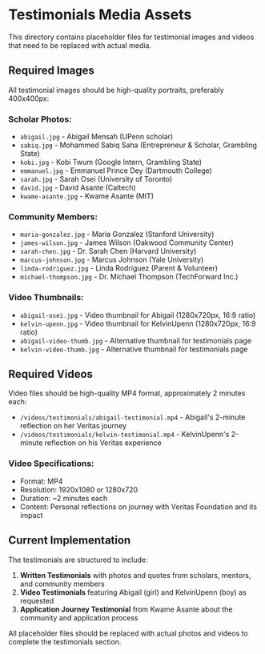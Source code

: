 # Testimonials Media Assets

This directory contains placeholder files for testimonial images and videos that need to be replaced with actual media.

## Required Images

All testimonial images should be high-quality portraits, preferably 400x400px:

### Scholar Photos:
- `abigail.jpg` - Abigail Mensah (UPenn scholar)
- `sabiq.jpg` - Mohammed Sabiq Saha (Entrepreneur & Scholar, Grambling State)
- `kobi.jpg` - Kobi Twum (Google Intern, Grambling State)
- `emmanuel.jpg` - Emmanuel Prince Dey (Dartmouth College)
- `sarah.jpg` - Sarah Osei (University of Toronto)
- `david.jpg` - David Asante (Caltech)
- `kwame-asante.jpg` - Kwame Asante (MIT)

### Community Members:
- `maria-gonzalez.jpg` - Maria Gonzalez (Stanford University)
- `james-wilson.jpg` - James Wilson (Oakwood Community Center)
- `sarah-chen.jpg` - Dr. Sarah Chen (Harvard University)
- `marcus-johnson.jpg` - Marcus Johnson (Yale University)
- `linda-rodriguez.jpg` - Linda Rodriguez (Parent & Volunteer)
- `michael-thompson.jpg` - Dr. Michael Thompson (TechForward Inc.)

### Video Thumbnails:
- `abigail-osei.jpg` - Video thumbnail for Abigail (1280x720px, 16:9 ratio)
- `kelvin-upenn.jpg` - Video thumbnail for KelvinUpenn (1280x720px, 16:9 ratio)
- `abigail-video-thumb.jpg` - Alternative thumbnail for testimonials page
- `kelvin-video-thumb.jpg` - Alternative thumbnail for testimonials page

## Required Videos

Video files should be high-quality MP4 format, approximately 2 minutes each:

- `/videos/testimonials/abigail-testimonial.mp4` - Abigail's 2-minute reflection on her Veritas journey
- `/videos/testimonials/kelvin-testimonial.mp4` - KelvinUpenn's 2-minute reflection on his Veritas experience

### Video Specifications:
- Format: MP4
- Resolution: 1920x1080 or 1280x720
- Duration: ~2 minutes each
- Content: Personal reflections on journey with Veritas Foundation and its impact

## Current Implementation

The testimonials are structured to include:

1. **Written Testimonials** with photos and quotes from scholars, mentors, and community members
2. **Video Testimonials** featuring Abigail (girl) and KelvinUpenn (boy) as requested
3. **Application Journey Testimonial** from Kwame Asante about the community and application process

All placeholder files should be replaced with actual photos and videos to complete the testimonials section.
